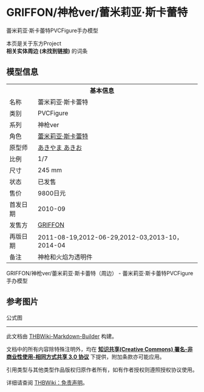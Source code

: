 # GRIFFON/神枪ver/蕾米莉亚·斯卡蕾特

<!-- source html: G:\repos\THBWiki-Markdown-Builder\THBWikiMarkdown\Temp\main\8\86\ns0%3AGRIFFON%2F%E7%A5%9E%E6%9E%AAver%2F%E8%95%BE%E7%B1%B3%E8%8E%89%E4%BA%9A%C2%B7%E6%96%AF%E5%8D%A1%E8%95%BE%E7%89%B9.html -->

蕾米莉亚·斯卡蕾特PVCFigure手办模型

本页是关于东方Project  
 **相关实体周边 (未找到链接)** 的词条

## 模型信息

<table><tbody><tr><th colspan="2">基本信息</th></tr><tr><td class="label">名称</td><td> 蕾米莉亚·斯卡蕾特 </td></tr><tr><td class="label">类别</td><td>PVCFigure</td></tr><tr><td class="label">系列</td><td>神枪ver</td></tr><tr><td class="label">角色</td><td><a href="./蕾米莉亚·斯卡蕾特.md" title="蕾米莉亚·斯卡蕾特">蕾米莉亚·斯卡蕾特</a></td></tr><tr><td class="label">原型师</td><td><a href="/index.php?title=%E3%81%82%E3%81%8D%E3%82%84%E3%81%BE_%E3%81%82%E3%81%8D%E3%81%8A&amp;action=edit&amp;redlink=1" class="new" title="あきやま あきお（页面不存在）">あきやま あきお</a></td></tr><tr><td class="label">比例</td><td>1/7</td></tr><tr><td class="label">尺寸</td><td>245 mm</td></tr><tr><td class="label">状态</td><td>已发售</td></tr><tr><td class="label">售价</td><td>9800日元</td></tr><tr><td class="label">首发日期</td><td>2010-09</td></tr><tr><td class="label">发售方</td><td><a href="/index.php?title=GRIFFON&amp;action=edit&amp;redlink=1" class="new" title="GRIFFON（页面不存在）">GRIFFON</a></td></tr><tr><td class="label">再版日期</td><td>2011-08-19,2012-06-29,2012-03,2013-10，2014-04</td></tr><tr><td class="label">备注</td><td>神枪和火焰为透明件</td></tr></tbody></table>

GRIFFON/神枪ver/蕾米莉亚·斯卡蕾特（周边） - 蕾米莉亚·斯卡蕾特PVCFigure手办模型

## 参考图片



[](./文件-GRIFFON神枪ver蕾米莉亚·斯卡蕾特-1.jpg.md)


[](./文件-GRIFFON神枪ver蕾米莉亚·斯卡蕾特-2.jpg.md)


[](./文件-GRIFFON神枪ver蕾米莉亚·斯卡蕾特-3.jpg.md)

公式图







---

此文档由 [THBWiki-Markdown-Builder](https://github.com/Delsin-Yu/THBWiki-Markdown-Builder) 构建。

文档中的所有内容除特殊注明外，均在 [**知识共享(Creative Commons) 署名-非商业性使用-相同方式共享 3.0 协议**](https://creativecommons.org/licenses/by-sa/3.0/deed.zh-hans) 下提供，附加条款亦可能应用。

引用类型与其他类型作品版权归原作者所有，如有作者授权则遵照授权协议使用。

详细请查阅 [THBWiki：免责声明](https://thbwiki.cc/THBWiki:%E5%85%8D%E8%B4%A3%E5%A3%B0%E6%98%8E)。

